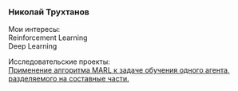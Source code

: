 ### Николай Трухтанов

Мои интересы:  
Reinforcement Learning  
Deep Learning

Исследовательские проекты:  
[Применение алгоритма MARL к задаче обучения одного агента, разделяемого на составные части.](https://github.com/ntrukhtanov/UnityModels/tree/master/Walker/MAPOCA)
